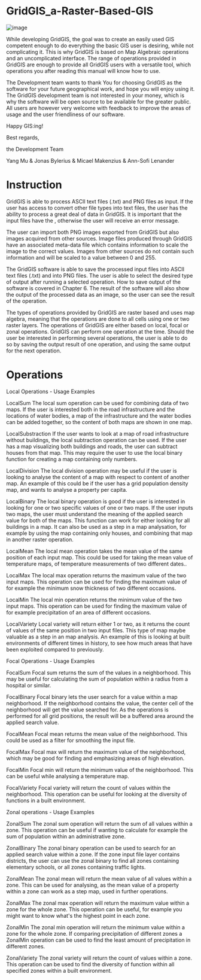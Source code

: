 # GridGIS_a-Raster-Based-GIS

![image](https://github.com/MUYang99/GridGIS_a-Raster-Based-GIS/blob/main/Imgs/GridGIS.jpg)

While developing GridGIS, the goal was to create an easily used GIS competent enough to do everything the basic GIS user is desiring, while not complicating it. This is why GridGIS is based on Map Algebraic operations and an uncomplicated interface. The range of operations provided in GridGIS are enough to provide all GridGIS users with a versatile tool, which operations you after reading this manual will know how to use.

The Development team wants to thank You for choosing GridGIS as the software for your future geographical work, and hope you will enjoy using it. The GridGIS development team is
not interested in your money, which is why the software will be open source to be available for the greater public. All users are however very welcome with feedback to improve the
areas of usage and the user friendliness of our software.

Happy GIS:ing!

Best regards,

the Development Team

Yang Mu
& Jonas Bylerius
& Micael Makenzius
& Ann-Sofi Lenander

# Instruction

GridGIS is able to process ASCII text files (.txt) and PNG files as input. If the user has access to convert other file types into text files, the user has the ability to process a great deal of data in GridGIS. It is important that the input files have the , otherwise the user will receive an error message.

The user can import both PNG images exported from GridGIS but also images acquired from other sources. Image files produced through GridGIS have an associated meta-data file which contains information to scale the image to the correct values. Images from other sources do not contain such information and will be scaled to a value between 0 and 255.

The GridGIS software is able to save the processed input files into ASCII text files (.txt) and into PNG files. The user is able to select the desired type of output after running a selected operation. How to save output of the software is covered in Chapter 6. The result of the software will also show the output of the processed data as an image, so the user can see the result of the operation.

The types of operations provided by GridGIS are raster based and uses map algebra, meaning that the operations are done to all cells using one or two raster layers. The operations of GridGIS are either based on local, focal or zonal operations. GridGIS can perform one operation at the time. Should the user be interested in performing several operations, the user is able to do so by saving the output result of one operation, and using the same output for the next operation.

# Operations
Local Operations - Usage Examples

LocalSum 
The local sum operation can be used for combining data of two maps. If the user is interested both in the road infrastructure and the locations of water bodies, a map of the infrastructure and the water bodies can be added together, so the content of both maps are shown in one map.

LocalSubstraction 
If the user wants to look at a map of road infrastructure without buildings, the local subtraction operation can be used. If the user has a map visualizing both buildings and roads, the user can subtract houses from that map. This may require the user to use the local binary function for creating a map containing only numbers.

LocalDivision 
The local division operation may be useful if the user is looking to analyse the content of a map with respect to content of another map. An example of this could be if the user has a grid population density map, and wants to analyse a property per capita.

LocalBinary 
The local binary operation is good if the user is interested in looking for one or two specific values of one or two maps. If the user inputs two maps, the user must understand the meaning of the applied search value for both of the maps. This function can work for either looking for all buildings in a map. It can also be used as a step in a
map analysation, for example by using the map containing only houses, and combining that map in another raster operation.

LocalMean 
The local mean operation takes the mean value of the same position of each input map. This could be used for taking the mean value of temperature maps, of temperature measurements of two different dates..

LocalMax 
The local max operation returns the maximum value of the two input maps. This operation can be used for finding the maximum value of for example the minimum snow thickness of two different occasions.

LocalMin 
The local min operation returns the minimum value of the two input maps. This operation can be used for finding the maximum value of for example precipitation of an area of different occasions.

LocalVariety 
Local variety will return either 1 or two, as it returns the count of values of the same position in two input files. This type of map maybe valuable as a step in an map analysis. An example of this is looking at built environments of different times in history, to see how much areas that have been exploited compared to previously.


Focal Operations - Usage Examples

FocalSum 
Focal sum returns the sum of the values in a neighborhood. This may be useful for calculating the sum of population within a radius from a hospital or similar.

FocalBinary 
Focal binary lets the user search for a value within a map neighborhood. If the neighborhood contains the value, the center cell of the neighborhood will get the value searched for. As the operations is performed for all grid
positions, the result will be a buffered area around the applied search value. 

FocalMean 
Focal mean returns the mean value of the neighborhood. This could be used as a filter for smoothing the input file.

FocalMax 
Focal max will return the maximum value of the neighborhood, which may be good for finding and emphasizing areas of high elevation.

FocalMin 
Focal min will return the minimum value of the neighborhood. This can be useful while analysing a temperature map.

FocalVariety 
Focal variety will return the count of values within the neighborhood. This operation can be useful for looking at the diversity of functions in a built environment.


Zonal operations - Usage Examples

ZonalSum 
The zonal sum operation will return the sum of all values within a zone. This operation can be useful if wanting to calculate for example the sum of population within an administrative zone.

ZonalBinary 
The zonal binary operation can be used to search for an applied search value within a zone. If the zone input file layer contains districts, the user can use the zonal binary to find all zones containing elementary schools,
or all zones containing traffic lights.

ZonalMean 
The zonal mean will return the mean value of all values within a zone. This can be used for analysing, as the mean value of a property within a zone can work as a step map, used in further operations.

ZonalMax 
The zonal max operation will return the maximum value within a zone for the whole zone. This operation can be useful, for example you might want to know what's the highest point in each zone.

ZonalMin 
The zonal min operation will return the minimum value within a zone for the whole zone. If comparing precipitation of different zones a ZonalMin operation can be used to find the least amount of precipitation in different
zones.

ZonalVariety 
The zonal variety will return the count of values within a zone. This operation can be used to find the diversity of function within all specified zones within a built environment.
